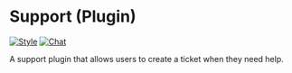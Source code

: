 # Support (Plugin)

[![Style](https://github.styleci.io/repos/237491448/shield)](https://github.styleci.io/repos/237491448)
[![Chat](https://img.shields.io/discord/625774284823986183?color=5865f2&label=Discord&logo=discord&logoColor=fff&style=flat-square)](https://azuriom.com/discord)

A support plugin that allows users to create a ticket when they need help.
